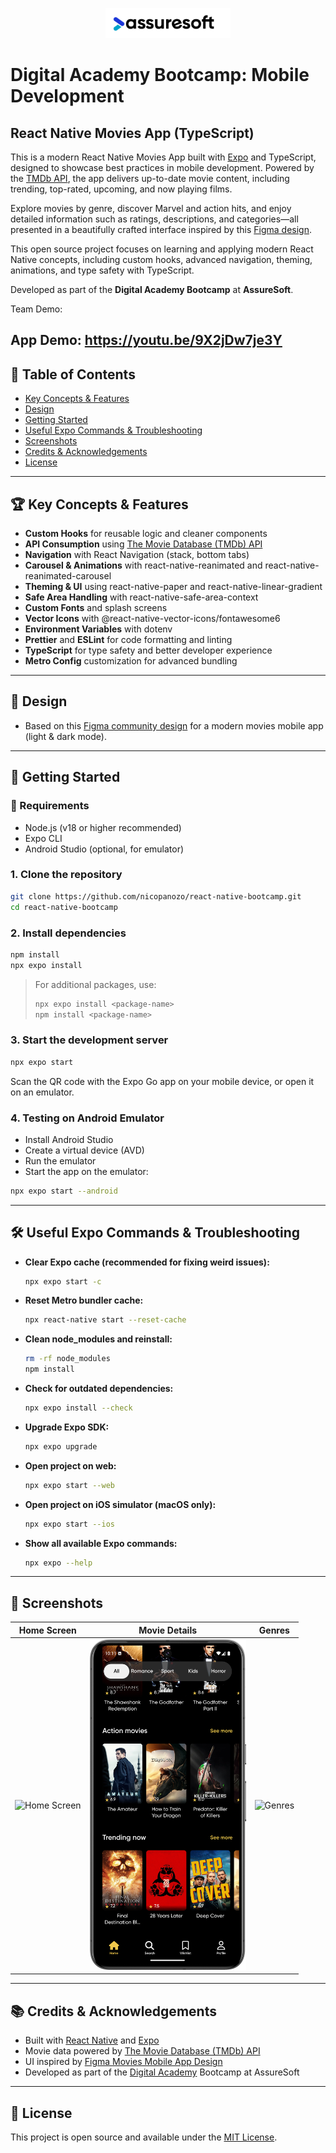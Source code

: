 <p align="center">
  <img src="assets/assuresoft-logo.png" alt="AssureSoft Logo" width="200"/>
</p>

# Digital Academy Bootcamp: Mobile Development

## React Native Movies App (TypeScript)

This is a modern React Native Movies App built with [Expo](https://expo.dev/) and TypeScript, designed to showcase best practices in mobile development. Powered by the [TMDb API](https://developer.themoviedb.org/reference/intro/getting-started), the app delivers up-to-date movie content, including trending, top-rated, upcoming, and now playing films.

Explore movies by genre, discover Marvel and action hits, and enjoy detailed information such as ratings, descriptions, and categories—all presented in a beautifully crafted interface inspired by this [Figma design](https://www.figma.com/community/file/1126286295256197533/movies-mobile-app-home-light-dark).

This open source project focuses on learning and applying modern React Native concepts, including custom hooks, advanced navigation, theming, animations, and type safety with TypeScript.

Developed as part of the **Digital Academy Bootcamp** at **AssureSoft**.

Team Demo: 

App Demo: https://youtu.be/9X2jDw7je3Y
---

## 📑 Table of Contents

- [Key Concepts & Features](#-key-concepts--features)
- [Design](#-design)
- [Getting Started](#-getting-started)
- [Useful Expo Commands & Troubleshooting](#-useful-expo-commands--troubleshooting)
- [Screenshots](#-screenshots)
- [Credits & Acknowledgements](#-credits--acknowledgements)
- [License](#-license)

---

## 🏆 Key Concepts & Features

- **Custom Hooks** for reusable logic and cleaner components
- **API Consumption** using [The Movie Database (TMDb) API](https://developer.themoviedb.org/reference/intro/getting-started)
- **Navigation** with React Navigation (stack, bottom tabs)
- **Carousel & Animations** with react-native-reanimated and react-native-reanimated-carousel
- **Theming & UI** using react-native-paper and react-native-linear-gradient
- **Safe Area Handling** with react-native-safe-area-context
- **Custom Fonts** and splash screens
- **Vector Icons** with @react-native-vector-icons/fontawesome6
- **Environment Variables** with dotenv
- **Prettier** and **ESLint** for code formatting and linting
- **TypeScript** for type safety and better developer experience
- **Metro Config** customization for advanced bundling

---

## 🎨 Design

- Based on this [Figma community design](https://www.figma.com/community/file/1126286295256197533/movies-mobile-app-home-light-dark) for a modern movies mobile app (light & dark mode).

---

## 🚀 Getting Started

### 📱 Requirements

- Node.js (v18 or higher recommended)
- Expo CLI
- Android Studio (optional, for emulator)

### 1. Clone the repository

```bash
git clone https://github.com/nicopanozo/react-native-bootcamp.git
cd react-native-bootcamp
```

### 2. Install dependencies

```bash
npm install
npx expo install
```

> For additional packages, use:
>
> ```bash
> npx expo install <package-name>
> npm install <package-name>
> ```

### 3. Start the development server

```bash
npx expo start
```

Scan the QR code with the Expo Go app on your mobile device, or open it on an emulator.

### 4. Testing on Android Emulator

- Install Android Studio
- Create a virtual device (AVD)
- Run the emulator
- Start the app on the emulator:

```bash
npx expo start --android
```

---

## 🛠️ Useful Expo Commands & Troubleshooting

- **Clear Expo cache (recommended for fixing weird issues):**
  ```bash
  npx expo start -c
  ```
- **Reset Metro bundler cache:**
  ```bash
  npx react-native start --reset-cache
  ```
- **Clean node_modules and reinstall:**
  ```bash
  rm -rf node_modules
  npm install
  ```
- **Check for outdated dependencies:**
  ```bash
  npx expo install --check
  ```
- **Upgrade Expo SDK:**
  ```bash
  npx expo upgrade
  ```
- **Open project on web:**
  ```bash
  npx expo start --web
  ```
- **Open project on iOS simulator (macOS only):**
  ```bash
  npx expo start --ios
  ```
- **Show all available Expo commands:**
  ```bash
  npx expo --help
  ```

---

## 📸 Screenshots

|                          Home Screen                          |                          Movie Details                          |                          Genres                          |
| :-----------------------------------------------------------: | :-------------------------------------------------------------: | :------------------------------------------------------: |
| <img src="assets/screen1.png" alt="Home Screen" width="250"/> | <img src="assets/screen2.png" alt="Movie Details" width="250"/> | <img src="assets/screen3.png" alt="Genres" width="250"/> |

---

## 📚 Credits & Acknowledgements

- Built with [React Native](https://reactnative.dev/) and [Expo](https://expo.dev/)
- Movie data powered by [The Movie Database (TMDb) API](https://developer.themoviedb.org/reference/intro/getting-started)
- UI inspired by [Figma Movies Mobile App Design](https://www.figma.com/community/file/1126286295256197533/movies-mobile-app-home-light-dark)
- Developed as part of the [Digital Academy](https://assuresoft.com/) Bootcamp at AssureSoft

---

## 📖 License

This project is open source and available under the [MIT License](LICENSE).
